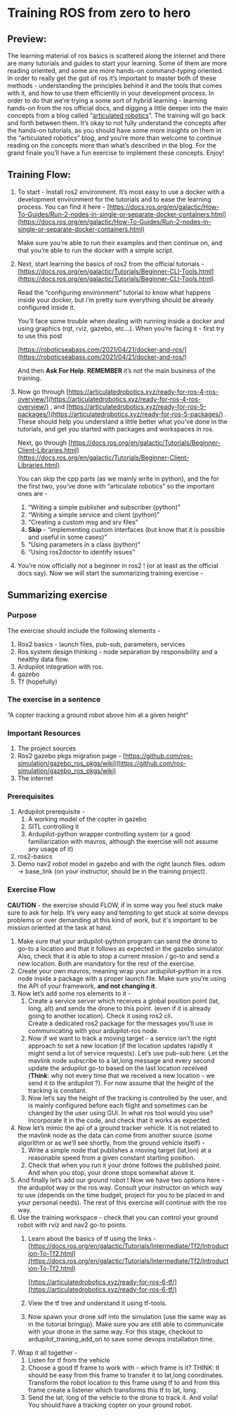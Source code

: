 # Training ROS from zero to hero 

## Preview: 

The learning material of ros basics is scattered along the internet and there are many tutorials and guides to start your learning. Some of them are more reading oriented, and some are more hands-on command-typing oriented. In order to really get the gist of ros it’s important to master both of these methods - understanding the principles behind it and the tools that comes with it, and how to use them efficiently in your development process. In order to do that we’re trying a some sort of hybrid learning -  learning hands-on from the ros official docs, and digging a little deeper into the main concepts from a blog called  “[articulated robotics](https://articulatedrobotics.xyz/)”. The training will go back and forth between them. It’s okay to not fully understand the concepts after the hands-on tutorials, as you should have some more insights on them in the “articulated robotics” blog, and you’re more than welcome to continue reading on the concepts more than what’s described in the blog.  For the grand finale you’ll have a fun exercise to implement these concepts.  Enjoy!  

## Training Flow:

1. To start - Install ros2 environment. It’s most easy to use a docker with a development environment  for the tutorials and to ease the learning process. You can find it here -  [https://docs.ros.org/en/galactic/How-To-Guides/Run-2-nodes-in-single-or-separate-docker-containers.html](https://docs.ros.org/en/galactic/How-To-Guides/Run-2-nodes-in-single-or-separate-docker-containers.html)

    Make sure you’re able to run their examples and then continue on, and that you’re able to run the docker with a simple script.

2. Next, start learning the basics of ros2 from the official tutorials - [https://docs.ros.org/en/galactic/Tutorials/Beginner-CLI-Tools.html](https://docs.ros.org/en/galactic/Tutorials/Beginner-CLI-Tools.html). 

    Read the “configuring environment” tutorial to know what happens inside your docker, but i’m pretty sure everything should be already configured inside it. 


    You’ll face some trouble when dealing with running inside a docker and using graphics (rqt, rviz, gazebo, etc…). When you’re facing it - first try to use this post 


    [https://roboticseabass.com/2021/04/21/docker-and-ros/](https://roboticseabass.com/2021/04/21/docker-and-ros/) 


    And then **Ask For Help**.  **REMEMBER**  it’s not the main business of the training. 

3. Now go through [https://articulatedrobotics.xyz/ready-for-ros-4-ros-overview/](https://articulatedrobotics.xyz/ready-for-ros-4-ros-overview/) , and [https://articulatedrobotics.xyz/ready-for-ros-5-packages/](https://articulatedrobotics.xyz/ready-for-ros-5-packages/) . These should help you understand a little better what you’ve done in the tutorials, and get you started with packages and workspaces in ros.

    Next, go through  [https://docs.ros.org/en/galactic/Tutorials/Beginner-Client-Libraries.html](https://docs.ros.org/en/galactic/Tutorials/Beginner-Client-Libraries.html)


    You can skip the cpp parts (as we mainly write in python), and the for the first two, you’ve done with “articulate robotics” so the important ones are - 

    1. “Writing a simple publisher and subscriber (python)” 
    2. “Writing a simple service and client (python)” 
    3. “Creating a custom msg and srv files” 
    4. **Skip** - “implementing custom interfaces (but know that it is possible and useful in some cases)” 
    5. “Using parameters in a class (python)”
    6. “Using ros2doctor to identify issues”  


4. You’re now officially not a beginner in ros2 ! (or at least as the official docs say). Now we will start the summarizing training exercise - 


## Summarizing exercise

### Purpose

The exercise should include the following elements - 

1. Ros2 basics - launch files, pub-sub, parameters, services 
2. Ros system design thinking - node separation by responsibility and a healthy data flow.  
3. Ardupilot integration with ros. 
4. gazebo
5. Tf (hopefully)

### The exercise in a sentence

“A copter tracking a ground robot above him at a given height”

### Important Resources
1. The project sources 
2. Ros2 gazebo pkgs migration page - [https://github.com/ros-simulation/gazebo_ros_pkgs/wiki](https://github.com/ros-simulation/gazebo_ros_pkgs/wiki) 
3. The internet

### Prerequisites

1. Ardupilot prerequisite - 
    1. A working model of the copter in gazebo
    2. SITL controlling it 
    3. Ardupilot-python wrapper controlling system (or a good familiarization with mavros, although the exercise will not assume any usage of it)    
2. ros2-basics 
3. Demo nav2 robot model in gazebo and with the right launch files. odom -> base_link (on your instructor, should be in the training project). 

### Exercise Flow 

****CAUTION**** -  the exercise should FLOW, if in some way you feel stuck make sure to ask for help. It’s very easy and tempting to get stuck at some devops problems or over demanding at this kind of work, but it's important to be mission oriented at the task at hand. 

1. Make sure that your ardupilot-python program can send the drone to go-to a location and that it follows as expected in the gazebo simulator. Also, check that it is able to stop a current mission / go-to and send a new location. Both are mandatory for the rest of the exercise. 
2. Create your own mavros, meaning wrap your ardupilot-python in a ros node inside a package with a proper launch file. Make sure you’re using the API of your framework, **and not changing it**. 
3. Now let’s add some ros elements to it - 
    1. Create a service server which receives a global position point (lat, long, alt) and sends the drone to this point. (even if it is already going to another location). Check it using ros2 cli.  \
Create a dedicated ros2 package for the messages you’ll use in communicating with your ardupilot-ros node.    
    2. Now if we want to track a moving target - a service isn’t the right approach to set a new location (if the location updates rapidly it might send a lot of service requests). Let’s use pub-sub here. Let the mavlink node subscribe to a lat,long message and every second update the ardupilot go-to based on the last location received (**Think**: why not every time that we received a new location - we send it to the ardupilot ?). For now assume that the height of the tracking is constant.
    3. Now let’s say the height of the tracking is controlled by the user, and is mainly configured before each flight and sometimes can be changed by the user using GUI. In what ros tool would you use? Incorporate it in the code, and check that it works as expected. 
4. Now let’s mimic the api of a ground tracker vehicle. It is not related to the mavlink node as the data can come from another source (some algorithm or as we’ll see shortly, from the ground vehicle itself) -  
    1. Write  a simple node that publishes a moving target (lat,lon) at a reasonable speed from a given constant starting position.
    2. Check that when you run it your drone follows the published point. And when you stop, your drone stops somewhat above it. 
5. And finally let’s add our ground robot ! Now we have two options here - the ardupilot way or the ros way. Consult your instructor on which way to use (depends on the time budget, project for you to be placed in and your personal needs). The rest of this exercise will continue with the ros way.   
6. Use the training workspace - check that you can control your ground robot with rviz and nav2 go-to points. 
    1. Learn about the basics of tf using the links - [https://docs.ros.org/en/galactic/Tutorials/Intermediate/Tf2/Introduction-To-Tf2.html](https://docs.ros.org/en/galactic/Tutorials/Intermediate/Tf2/Introduction-To-Tf2.html)

        [https://articulatedrobotics.xyz/ready-for-ros-6-tf/](https://articulatedrobotics.xyz/ready-for-ros-6-tf/)

    2. View the tf tree and understand it using tf-tools. 
    3. Now spawn your drone sdf into the simulation (use the same way as in the tutorial bringup). Make sure you are still able to communicate with your drone in the same way. For this stage, checkout to ardupilot_training_add_on to save some devops installation time. 
7. Wrap it all together - 
    1. Listen for tf from the vehicle
    2. Choose a good tf frame to work with - which frame is it? THINK: It should be easy from this frame to transfer it to lat,long coordinates. Transform the robot location to this frame using tf to and from this frame create a listener which transforms this tf to lat, long.  
    3. Send the lat, long of the vehicle to the drone to track it. And voila! You should have a tracking copter on your ground robot. 